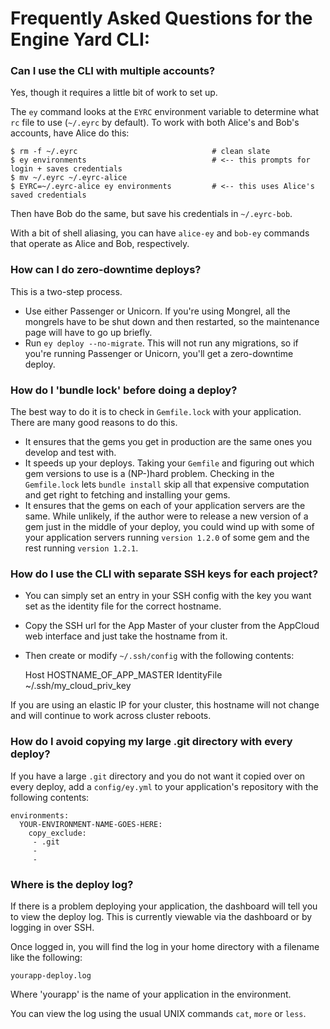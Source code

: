 # Frequently Asked Questions for the Engine Yard CLI:

### Can I use the CLI with multiple accounts?

Yes, though it requires a little bit of work to set up.

The `ey` command looks at the `EYRC` environment variable to determine what `rc` file to use (`~/.eyrc` by default). To work with both Alice's and Bob's accounts, have Alice do this:


    $ rm -f ~/.eyrc                              # clean slate
    $ ey environments                            # <-- this prompts for login + saves credentials
    $ mv ~/.eyrc ~/.eyrc-alice
    $ EYRC=~/.eyrc-alice ey environments         # <-- this uses Alice's saved credentials


Then have Bob do the same, but save his credentials in `~/.eyrc-bob`.

With a bit of shell aliasing, you can have `alice-ey` and `bob-ey` commands that operate as Alice and Bob, respectively.


### How can I do zero-downtime deploys?

This is a two-step process.

  - Use either Passenger or Unicorn. If you're using Mongrel, all the mongrels have to be shut down and then restarted, so the maintenance page will have to go up briefly.
  - Run `ey deploy --no-migrate`. This will not run any migrations, so if you're running Passenger or Unicorn, you'll get a zero-downtime deploy.

### How do I 'bundle lock' before doing a deploy?

The best way to do it is to check in `Gemfile.lock` with your application. There are many good reasons to do this.

  - It ensures that the gems you get in production are the same ones you develop and test with. 
  - It speeds up your deploys. Taking your `Gemfile` and figuring out which gem versions to use is a (NP-)hard problem. Checking in the `Gemfile.lock` lets `bundle install` skip all that expensive computation and get right to fetching and installing your gems.
  - It ensures that the gems on each of your application servers are the same. While unlikely, if the author were to release a new version of a gem just in the middle of your deploy, you could wind up with some of your application servers running `version 1.2.0` of some gem and the rest running `version 1.2.1`. 

### How do I use the CLI with separate SSH keys for each project?

  - You can simply set an entry in your SSH config with the key you want set as the identity file for the correct hostname. 
  - Copy the SSH url for the App Master of your cluster from the AppCloud web interface and just take the hostname from it. 
  - Then create or modify `~/.ssh/config` with the following contents:


    Host HOSTNAME_OF_APP_MASTER
    IdentityFile ~/.ssh/my_cloud_priv_key


If you are using an elastic IP for your cluster, this hostname will not change and will continue to work across cluster reboots. 

### How do I avoid copying my large .git directory with every deploy?

If you have a large `.git` directory and you do not want it copied over on every deploy, add a `config/ey.yml` to your application's repository with the following contents:

    environments:
      YOUR-ENVIRONMENT-NAME-GOES-HERE:
        copy_exclude:
         - .git
         - 
         - 

### Where is the deploy log?

If there is a problem deploying your application, the dashboard will tell you to view the deploy log. This is currently viewable via the dashboard or by logging in over SSH.

Once logged in, you will find the log in your home directory with a filename like the following:

    yourapp-deploy.log

Where 'yourapp' is the name of your application in the environment.

You can view the log using the usual UNIX commands `cat`, `more` or `less`.